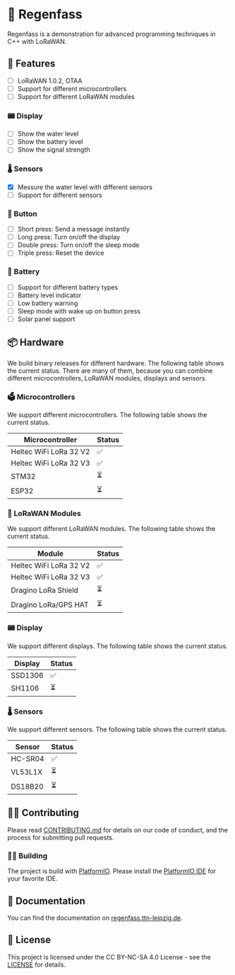 # 🌈 Regenfass

Regenfass is a demonstration for advanced programming techniques in C++ with LoRaWAN.

## 🚀 Features

* [ ] LoRaWAN 1.0.2, OTAA
* [ ] Support for different microcontrollers
* [ ] Support for different LoRaWAN modules

### 📟 Display

* [ ] Show the water level
* [ ] Show the battery level
* [ ] Show the signal strength

### 🌡️  Sensors

* [x] Messure the water level with different sensors
* [ ] Support for different sensors

### 🔴 Button

* [ ] Short press: Send a message instantly
* [ ] Long press: Turn on/off the display
* [ ] Double press: Turn on/off the sleep mode
* [ ] Triple press: Reset the device

### 🔋 Battery

* [ ] Support for different battery types
* [ ] Battery level indicator
* [ ] Low battery warning
* [ ] Sleep mode with wake up on button press
* [ ] Solar panel support

## 📦 Hardware

We build binary releases for different hardware. The following table shows the current status. There are many of them, because you can combine different microcontrollers, LoRaWAN modules, displays and sensors.

### 🗳️ Microcontrollers

 We support different microcontrollers. The following table shows the current status.

| Microcontroller | Status |
| --------------- | ------ |
| Heltec WiFi LoRa 32 V2 | ✅ |
| Heltec WiFi LoRa 32 V3 | ✅ |
| STM32 | ⏳ |
| ESP32 | ⏳ |

### 📡 LoRaWAN Modules

We support different LoRaWAN modules. The following table shows the current status.

| Module | Status |
| ------ | ------ |
| Heltec WiFi LoRa 32 V2 | ✅ |
| Heltec WiFi LoRa 32 V3 | ✅ |
| Dragino LoRa Shield | ⏳ |
| Dragino LoRa/GPS HAT | ⏳ |

### 📟 Display

We support different displays. The following table shows the current status.

| Display | Status |
| ------- | ------ |
| SSD1306 | ✅ |
| SH1106 | ⏳ |

### 🌡️ Sensors

We support different sensors. The following table shows the current status.

| Sensor | Status |
| ------ | ------ |
| HC-SR04 | ✅ |
| VL53L1X | ⏳ |
| DS18B20 | ⏳ |

## 👩‍💻 Contributing

Please read [CONTRIBUTING.md](CONTRIBUTING.md) for details on our code of conduct, and the process for submitting pull requests.

### 👷‍♀️ Building

The project is build with [PlatformIO](https://platformio.org/). Please install the [PlatformIO IDE](https://platformio.org/platformio-ide) for your favorite IDE.

## 📝 Documentation

You can find the documentation on [regenfass.ttn-leipzig.de](https://regenfass.ttn-leipzig.de).

## 📜 License

This project is licensed under the CC BY-NC-SA 4.0 License - see the [LICENSE](https://creativecommons.org/licenses/by-nc-sa/4.0/) for details.
